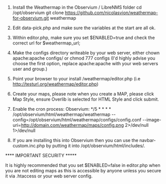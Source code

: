 1. Install the Weathermap in the Observium / LibreNMS folder
    cd /opt/observium 
    git clone https://github.com/nicolasvion/weathermap-for-observium.git weathermap

2. Edit data-pick.php and make sure the variables at the start are all ok.

3. Within editor.php, make sure you set $ENABLED=true and check the correct url for $weathermap_url;

4. Make the configs directory writeable by your web server, either chown apache:apache configs/ or chmod 777 configs (I'd highly advise you choose the first option, replace apache:apache with your web servers user and group.)

5. Point your browser to your install /weathermap/editor.php (i.e http://testurl.org/weathermap/editor.php)

6. Create your maps, please note when you create a MAP, please click Map Style, ensure Overlib is selected for HTML Style and click submit.

7. Enable the cron process:
	Observium:
        */5 * * * * /opt/observium/html/weathermap/weathermap --config=/opt/observium/html/weathermap/configs/config.conf --image-uri=http://domain.com/weathermap/maps/config.png 2>/dev/null 1>/dev/null
        
8. If you are installing this into Observium then you can use the navbar-custom.inc.php by putting it into /opt/observium/html/includes/.

**** IMPORTANT SECURITY *****

It is highly recommended that you set $ENABLED=false in editor.php when you are not editing maps as this is accessible by anyone unless you secure it via .htaccess or your web server config.
